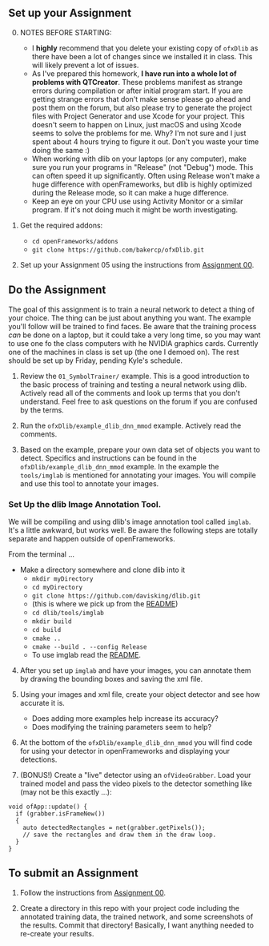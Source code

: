 ## Set up your Assignment

0.  NOTES BEFORE STARTING:
    -   I **highly** recommend that you delete your existing copy of `ofxDlib` as there have been a lot of changes since we installed it in class.  This will likely prevent a lot of issues.
    -   As I've prepared this homework, **I have run into a whole lot of problems with QTCreator**. These problems manifest as strange errors during compilation or after initial program start.  If you are getting strange errors that don't make sense please go ahead and post them on the forum, but also please try to generate the project files with Project Generator and use Xcode for your project. This doesn't seem to happen on Linux, just macOS and using Xcode seems to solve the problems for me.  Why?  I'm not sure and I just spent about 4 hours trying to figure it out.  Don't you waste your time doing the same :)
    -   When working with dlib on your laptops (or any computer), make sure you run your programs in "Release" (not "Debug") mode.  This can often speed it up significantly.  Often using Release won't make a huge difference with openFrameworks, but dlib is highly optimized during the Release mode, so it can make a huge difference.
    -   Keep an eye on your CPU use using Activity Monitor or a similar program.  If it's not doing much it might be worth investigating.

1.  Get the required addons:

    -   `cd openFrameworks/addons`
    -   `git clone https://github.com/bakercp/ofxDlib.git`

2.  Set up your Assignment 05 using the instructions from [Assignment 00](https://github.com/SAIC-ARTTECH-3039-5039/Assignment_00/blob/master/README.md).

## Do the Assignment

The goal of this assignment is to train a neural network to detect a thing of your choice.  The thing can be just about anything you want.  The example you'll follow will be trained to find faces. Be aware that the training process _can_ be done on a laptop, but it could take a very long time, so you may want to use one fo the class computers with he NVIDIA graphics cards. Currently one of the machines in class is set up (the one I demoed on).  The rest should be set up by Friday, pending Kyle's schedule.

1.  Review the `01_SymbolTrainer/` example. This is a good introduction to the basic process of training and testing a neural network using dlib.  Actively read all of the comments and look up terms that you don't understand.  Feel free to ask questions on the forum if you are confused by the terms.

2.  Run the `ofxDlib/example_dlib_dnn_mmod` example. Actively read the comments.

3.  Based on the example, prepare your own data set of objects you want to detect. Specifics and instructions can be found in the `ofxDlib/example_dlib_dnn_mmod` example.  In the example the `tools/imglab` is mentioned for annotating your images.  You will compile and use this tool to annotate your images.

### Set Up the dlib Image Annotation Tool.

We will be compiling and using dlib's image annotation tool called `imglab`. It's a little awkward, but works well.  Be aware the following steps are totally separate and happen outside of openFrameworks.

From the terminal ...

-   Make a directory somewhere and clone dlib into it
    -   `mkdir myDirectory`
    -   `cd myDirectory`
    -   `git clone https://github.com/davisking/dlib.git`
    -   (this is where we pick up from the [README](https://github.com/davisking/dlib/tree/master/tools/imglab))
    -   `cd dlib/tools/imglab`
    -   `mkdir build`
    -   `cd build`
    -   `cmake ..`
    -   `cmake --build . --config Release`
    -   To use imglab read the [README](https://github.com/davisking/dlib/tree/master/tools/imglab).

4.  After you set up `imglab` and have your images, you can annotate them by drawing the bounding boxes and saving the xml file.

5.  Using your images and xml file, create your object detector and see how accurate it is.
    -   Does adding more examples help increase its accuracy?
    -   Does modifying the training parameters seem to help?

6.  At the bottom of the `ofxDlib/example_dlib_dnn_mmod` you will find code for using your detector in openFrameworks and displaying your detections.  

7.  (BONUS!) Create a "live" detector using an `ofVideoGrabber`.  Load your trained model and pass the video pixels to the detector something like (may not be this exactly ...):

```
void ofApp::update() {
  if (grabber.isFrameNew())
  {
    auto detectedRectangles = net(grabber.getPixels());
    // save the rectangles and draw them in the draw loop.
  }
}
```

## To submit an Assignment

1.  Follow the instructions from [Assignment 00](https://github.com/SAIC-ARTTECH-3039-5039/Assignment_00/blob/master/README.md).

2.  Create a directory in this repo with your project code including the annotated training data, the trained network, and some screenshots of the results.  Commit that directory!  Basically, I want anything needed to re-create your results.
